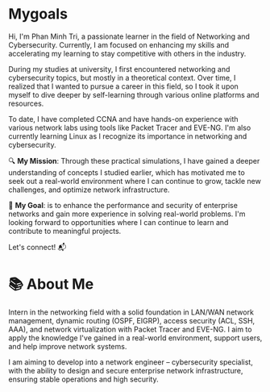 # Mygoals

Hi, I'm Phan Minh Tri, a passionate learner in the field of Networking and Cybersecurity. Currently, I am focused on enhancing my skills and accelerating my learning to stay competitive with others in the industry.

During my studies at university, I first encountered networking and cybersecurity topics, but mostly in a theoretical context. Over time, I realized that I wanted to pursue a career in this field, so I took it upon myself to dive deeper by self-learning through various online platforms and resources.

To date, I have completed CCNA and have hands-on experience with various network labs using tools like Packet Tracer and EVE-NG. I'm also currently learning Linux as I recognize its importance in networking and cybersecurity.

🔍 **My Mission**: Through these practical simulations, I have gained a deeper understanding of concepts I studied earlier, which has motivated me to seek out a real-world environment where I can continue to grow, tackle new challenges, and optimize network infrastructure.

🎯 **My Goal**: is to enhance the performance and security of enterprise networks and gain more experience in solving real-world problems. I'm looking forward to opportunities where I can continue to learn and contribute to meaningful projects.

Let's connect! 📬
# 📚 About Me
Intern in the networking field with a solid foundation in LAN/WAN network management, dynamic routing (OSPF, EIGRP), access security (ACL, SSH, AAA), and network virtualization with Packet Tracer and EVE-NG. I aim to apply the knowledge I've gained in a real-world environment, support users, and help improve network systems.

I am aiming to develop into a network engineer – cybersecurity specialist, with the ability to design and secure enterprise network infrastructure, ensuring stable operations and high security.
